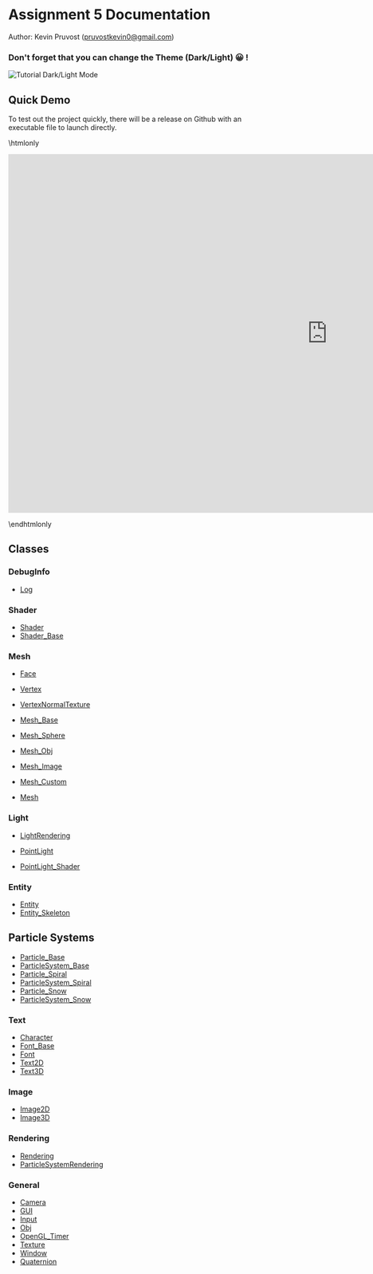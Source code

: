 # Assignment 5 Documentation

Author: Kevin Pruvost (pruvostkevin0@gmail.com)

### Don't forget that you can change the Theme (Dark/Light) 😀 !

![Tutorial Dark/Light Mode](change_theme.gif)

## Quick Demo

To test out the project quickly, there will be a release on Github
with an executable file to launch directly.

\htmlonly

<iframe width="1280" height="720" src="https://www.youtube.com/embed/5OYFg4Jxs2E" title="YouTube video player" frameborder="0" allow="accelerometer; autoplay; clipboard-write; encrypted-media; gyroscope; picture-in-picture" allowfullscreen></iframe>

\endhtmlonly

## Classes

### DebugInfo

- [Log](class_log.html)

### Shader

- [Shader](class_shader.html)
- [Shader_Base](class_shader__base.html)

### Mesh

- [Face](struct_face.html)
- [Vertex](struct_vertex.html)
- [VertexNormalTexture](struct_vertex_normal_texture.html)

- [Mesh_Base](class_mesh__base.html)
- [Mesh_Sphere](class_mesh___sphere.html)
- [Mesh_Obj](class_mesh___obj.html)
- [Mesh_Image](class_mesh__image.html)
- [Mesh_Custom](class_mesh__custom.html)
- [Mesh](class_mesh.html)

### Light

- [LightRendering](class_light_rendering.html)
- [PointLight](class_point_light.html)

- [PointLight_Shader](struct_point_light___shader.html)

### Entity

- [Entity](class_entity.html)
- [Entity_Skeleton](class_entity___skeleton.html)

## Particle Systems

- [Particle_Base](class_particle___base.html)
- [ParticleSystem_Base](class_particle_system___base.html)
- [Particle_Spiral](class_particle___spiral.html)
- [ParticleSystem_Spiral](class_particle_system___spiral.html)
- [Particle_Snow](class_particle___snow.html)
- [ParticleSystem_Snow](class_particle_system___snow.html)

### Text

- [Character](class_character.html)
- [Font_Base](class_font___base.html)
- [Font](class_font.html)
- [Text2D](class_text2_d.html)
- [Text3D](class_text3_d.html)

### Image

- [Image2D](class_image2_d.html)
- [Image3D](class_image3_d.html)

### Rendering

- [Rendering](class_rendering.html)
- [ParticleSystemRendering](class_particle_system_rendering.html)

### General

- [Camera](class_camera.html)
- [GUI](class_g_u_i.html)
- [Input](class_input.html)
- [Obj](class_obj.html)
- [OpenGL_Timer](class_open_g_l___timer.html)
- [Texture](class_texture.html)
- [Window](class_window.html)
- [Quaternion](class_quaternion.html)